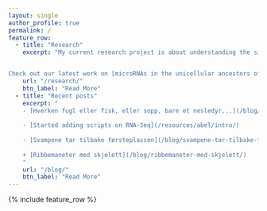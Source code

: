 ```yaml
---
layout: single
author_profile: true
permalink: /
feature_row:
  - title: "Research"
    excerpt: "My current research project is about understanding the significance of non-coding RNAs in the evolution of multicellular animals.


Check out our latest work on [microRNAs in the unicellular ancestors of animals](http://biorxiv.org/content/early/2016/10/01/076190)"
    url: "/research/"
    btn_label: "Read More"
  - title: "Recent posts"
    excerpt: "
    - [Hverken fugl eller fisk, eller sopp, bare et nesledyr...](/blog/dendrogramma-oppdatering/)
    
    - [Started adding scripts on RNA-Seq](/resources/abel/intro/)
    
    - [Svampene tar tilbake førsteplassen](/blog/svampene-tar-tilbake-f%C3%B8rsteplassen/)
    
    + [Ribbemaneter med skjelett](/blog/ribbemaneter-med-skjelett/)
    "
    url: "/blog/"
    btn_label: "Read More"
---
```


{% include feature_row %}



